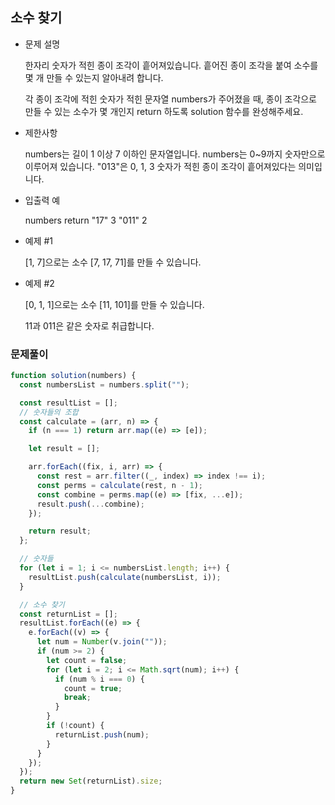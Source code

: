 ## 소수 찾기

- 문제 설명

  한자리 숫자가 적힌 종이 조각이 흩어져있습니다. 흩어진 종이 조각을 붙여 소수를 몇 개 만들 수 있는지 알아내려 합니다.

  각 종이 조각에 적힌 숫자가 적힌 문자열 numbers가 주어졌을 때, 종이 조각으로 만들 수 있는 소수가 몇 개인지 return 하도록 solution 함수를 완성해주세요.

- 제한사항

  numbers는 길이 1 이상 7 이하인 문자열입니다.
  numbers는 0~9까지 숫자만으로 이루어져 있습니다.
  "013"은 0, 1, 3 숫자가 적힌 종이 조각이 흩어져있다는 의미입니다.

- 입출력 예

  numbers return
  "17" 3
  "011" 2

- 예제 #1

  [1, 7]으로는 소수 [7, 17, 71]를 만들 수 있습니다.

- 예제 #2

  [0, 1, 1]으로는 소수 [11, 101]를 만들 수 있습니다.

  11과 011은 같은 숫자로 취급합니다.

### 문제풀이

```jsx
function solution(numbers) {
  const numbersList = numbers.split("");

  const resultList = [];
  // 숫자들의 조합
  const calculate = (arr, n) => {
    if (n === 1) return arr.map((e) => [e]);

    let result = [];

    arr.forEach((fix, i, arr) => {
      const rest = arr.filter((_, index) => index !== i);
      const perms = calculate(rest, n - 1);
      const combine = perms.map((e) => [fix, ...e]);
      result.push(...combine);
    });

    return result;
  };

  // 숫자들
  for (let i = 1; i <= numbersList.length; i++) {
    resultList.push(calculate(numbersList, i));
  }

  // 소수 찾기
  const returnList = [];
  resultList.forEach((e) => {
    e.forEach((v) => {
      let num = Number(v.join(""));
      if (num >= 2) {
        let count = false;
        for (let i = 2; i <= Math.sqrt(num); i++) {
          if (num % i === 0) {
            count = true;
            break;
          }
        }
        if (!count) {
          returnList.push(num);
        }
      }
    });
  });
  return new Set(returnList).size;
}
```
